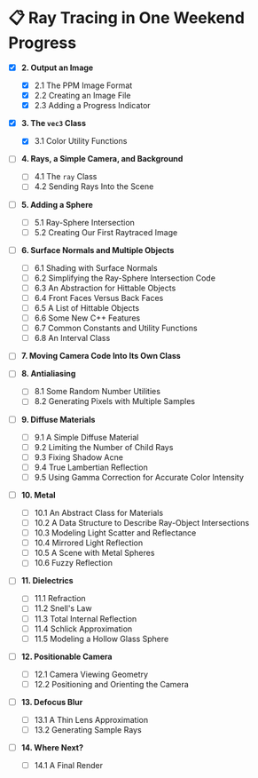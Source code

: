 # 📋 Ray Tracing in One Weekend Progress

- [x] **2. Output an Image**
  - [x] 2.1 The PPM Image Format
  - [x] 2.2 Creating an Image File
  - [x] 2.3 Adding a Progress Indicator

- [x] **3. The `vec3` Class**
  - [x] 3.1 Color Utility Functions

- [ ] **4. Rays, a Simple Camera, and Background**
  - [ ] 4.1 The `ray` Class
  - [ ] 4.2 Sending Rays Into the Scene

- [ ] **5. Adding a Sphere**
  - [ ] 5.1 Ray-Sphere Intersection
  - [ ] 5.2 Creating Our First Raytraced Image

- [ ] **6. Surface Normals and Multiple Objects**
  - [ ] 6.1 Shading with Surface Normals
  - [ ] 6.2 Simplifying the Ray-Sphere Intersection Code
  - [ ] 6.3 An Abstraction for Hittable Objects
  - [ ] 6.4 Front Faces Versus Back Faces
  - [ ] 6.5 A List of Hittable Objects
  - [ ] 6.6 Some New C++ Features
  - [ ] 6.7 Common Constants and Utility Functions
  - [ ] 6.8 An Interval Class

- [ ] **7. Moving Camera Code Into Its Own Class**

- [ ] **8. Antialiasing**
  - [ ] 8.1 Some Random Number Utilities
  - [ ] 8.2 Generating Pixels with Multiple Samples

- [ ] **9. Diffuse Materials**
  - [ ] 9.1 A Simple Diffuse Material
  - [ ] 9.2 Limiting the Number of Child Rays
  - [ ] 9.3 Fixing Shadow Acne
  - [ ] 9.4 True Lambertian Reflection
  - [ ] 9.5 Using Gamma Correction for Accurate Color Intensity

- [ ] **10. Metal**
  - [ ] 10.1 An Abstract Class for Materials
  - [ ] 10.2 A Data Structure to Describe Ray-Object Intersections
  - [ ] 10.3 Modeling Light Scatter and Reflectance
  - [ ] 10.4 Mirrored Light Reflection
  - [ ] 10.5 A Scene with Metal Spheres
  - [ ] 10.6 Fuzzy Reflection

- [ ] **11. Dielectrics**
  - [ ] 11.1 Refraction
  - [ ] 11.2 Snell's Law
  - [ ] 11.3 Total Internal Reflection
  - [ ] 11.4 Schlick Approximation
  - [ ] 11.5 Modeling a Hollow Glass Sphere

- [ ] **12. Positionable Camera**
  - [ ] 12.1 Camera Viewing Geometry
  - [ ] 12.2 Positioning and Orienting the Camera

- [ ] **13. Defocus Blur**
  - [ ] 13.1 A Thin Lens Approximation
  - [ ] 13.2 Generating Sample Rays

- [ ] **14. Where Next?**
  - [ ] 14.1 A Final Render
